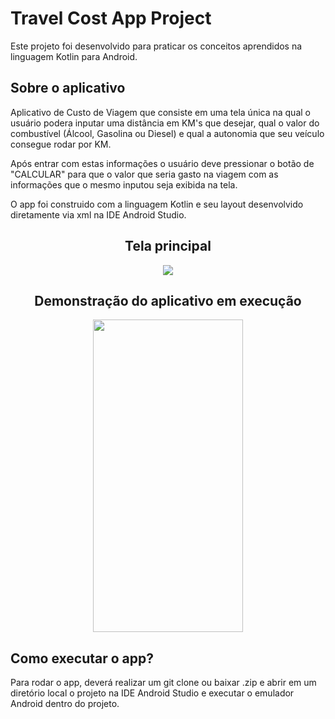 # Travel Cost App Project

Este projeto foi desenvolvido para praticar os conceitos aprendidos na linguagem Kotlin para Android.

## Sobre o aplicativo

Aplicativo de Custo de Viagem que consiste em uma tela única na qual o usuário podera inputar uma distância em KM's que desejar, qual o valor do combustível (Álcool, Gasolina ou Diesel) e qual a autonomia que seu veículo consegue rodar por KM.

Após entrar com estas informações o usuário deve pressionar o botão de "CALCULAR" para que o valor que seria gasto na viagem com as informações que o mesmo inputou seja exibida na tela.

O app foi construido com a linguagem Kotlin e seu layout desenvolvido diretamente via xml na IDE Android Studio.

<div align="center">

## Tela principal

<img src= https://i.imgur.com/JN0V057.png />

## Demonstração do aplicativo em execução

<img src= https://j.gifs.com/x6Gz2r.gif width="240px" height="500px" />
  
</div>

## Como executar o app?

Para rodar o app, deverá realizar um git clone ou baixar .zip e abrir em um diretório local o projeto na IDE Android Studio e executar o emulador Android dentro do projeto.
